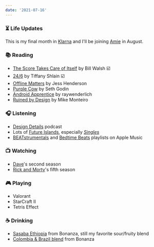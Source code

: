 ```yaml
---
date: '2021-07-16'
---
```


### ⏳ Life Updates

This is my final month in [Klarna](https://www.klarna.com/) and I'll be joining [Amie](https://amie.so) in August.

### 📚 Reading

- [The Score Takes Care of Itself](https://www.goodreads.com/book/show/6342995-the-score-takes-care-of-itself) by Bill Walsh ☑️
- [24/6](https://www.goodreads.com/en/book/show/55664309-24-6) by Tiffany Shlain ☑️
- [Offline Matters](https://offline-matters.com) by Jess Henderson
- [Purple Cow](https://www.goodreads.com/book/show/641604.Purple_Cow) by Seth Godin
- [Android Apprentice](https://www.raywenderlich.com/books/android-apprentice) by raywenderlich
- [Ruined by Design](https://www.ruinedby.design) by Mike Monteiro

### 🎧 Listening

- [Design Details](https://designdetails.fm) podcast
- Lots of [Future Islands](https://future-islands.com), especially _[Singles](https://futureislands.bandcamp.com/album/singles)_
- [BEATstrumentals](https://music.apple.com/de/playlist/beatstrumentals/pl.f54198ad42404535be13eabf3835fb22?l=en) and [Bedtime Beats](https://music.apple.com/de/playlist/bedtime-beats/pl.082e7836ea7a4244bf3f9c319560718f?l=en) playlists on Apple Music

### 📺 Watching

- [Dave](https://www.imdb.com/title/tt8531222/)'s second season
- [Rick and Morty](https://www.imdb.com/title/tt2861424/)'s fifth season

### 🎮 Playing

- Valorant
- StarCraft II
- Tetris Effect

### ☕️ Drinking

- [Sasaba Ethiopia](https://shop.bonanzacoffee.de/products/sasaba) from Bonanza, still my favorite sour/fruity blend
- [Colombia & Brazil blend](https://shop.bonanzacoffee.de/collections/coffee/products/bonanza-blend) from Bonanza
